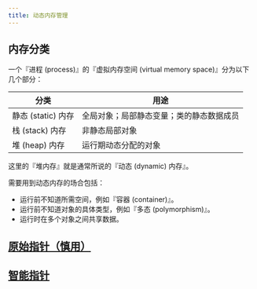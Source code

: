 ```yaml
---
title: 动态内存管理
---
```


## 内存分类
一个『进程 (process)』的『虚拟内存空间 (virtual memory space)』分为以下几个部分：

| 分类 | 用途 |
| ---- | ---- |
| 静态 (static) 内存 | 全局对象；局部静态变量；类的静态数据成员 |
| 栈 (stack) 内存 | 非静态局部对象 |
| 堆 (heap) 内存 | 运行期动态分配的对象 |

这里的『堆内存』就是通常所说的『动态 (dynamic) 内存』。

需要用到动态内存的场合包括：
- 运行前不知道所需空间，例如『容器 (container)』。
- 运行前不知道对象的具体类型，例如『多态 (polymorphism)』。
- 运行时在多个对象之间共享数据。

## [原始指针（慎用）](./raw_pointers.md#原始指针)

## [智能指针](./smart_pointers.md#智能指针)
